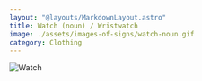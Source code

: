 ```yaml
---
layout: "@layouts/MarkdownLayout.astro"
title: Watch (noun) / Wristwatch
image: ./assets/images-of-signs/watch-noun.gif
category: Clothing
---
```


![Watch](@signs/watch-noun.gif)
